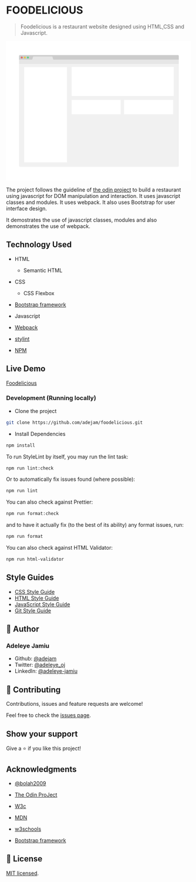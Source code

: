 # FOODELICIOUS

> Foodelicious is a restaurant website designed using HTML,CSS and Javascript.

![screenshot](./app_screenshot.png)

The project follows the guideline of [the odin project](https://theodinproject.com/courses/javascript/lessons/restaurant-page) to build a restaurant using javascript for DOM manipulation and interaction. It uses javascript classes and modules. It uses webpack. It also uses Bootstrap for user interface design.

It demostrates the use of javascript classes, modules and also demonstrates the use of webpack.

## Technology Used

- HTML

  - Semantic HTML

- CSS

  - CSS Flexbox

- [Bootstrap framework](https://getbootstrap.com/)

- Javascript

- [Webpack](https://webpack.js.org/)

- [stylint](https://stylelint.io/)

- [NPM](https://www.npmjs.com/)

## Live Demo

[Foodelicious]( https://adejam.github.io/foodelicious/index.html)

### Development (Running locally)

- Clone the project

```bash
git clone https://github.com/adejam/foodelicious.git

```

- Install Dependencies

```bash
npm install
```

To run StyleLint by itself, you may run the lint task:

```bash
npm run lint:check
```

Or to automatically fix issues found (where possible):

```bash
npm run lint
```

You can also check against Prettier:

```bash
npm run format:check
```

and to have it actually fix (to the best of its ability) any format issues, run:

```bash
npm run format
```

You can also check against HTML Validator:

```bash
npm run html-validator
```

## Style Guides

- [CSS Style Guide](http://udacity.github.io/frontend-nanodegree-styleguide/css.html)
- [HTML Style Guide](http://udacity.github.io/frontend-nanodegree-styleguide/index.html)
- [JavaScript Style Guide](http://udacity.github.io/frontend-nanodegree-styleguide/javascript.html)
- [Git Style Guide](https://udacity.github.io/git-styleguide/)

## 👤 Author

### Adeleye Jamiu

- Github: [@adejam](http://github.com/adejam)
- Twitter: [@adeleye_oj](https://twitter.com/Adeleye_oj)
- LinkedIn: [@adeleye-jamiu](https://linkedin.com/in/adeleye-jamiu)

## 🤝 Contributing

Contributions, issues and feature requests are welcome!

Feel free to check the [issues page](../../issues).

## Show your support

Give a ⭐️ if you like this project!

## Acknowledgments

- [@bolah2009](http://github.com/bolah2009)

- [The Odin ProJect](https://theodinproject.com/courses/javascript/lessons/restaurant-page)

- [W3c](https://www.w3.org/)

- [MDN](https://developer.mozilla.org/)

- [w3schools](https://www.w3schools.com/)

- [Bootstrap framework](https://getbootstrap.com/)

## 📝 License

[MIT licensed](./LICENSE).
